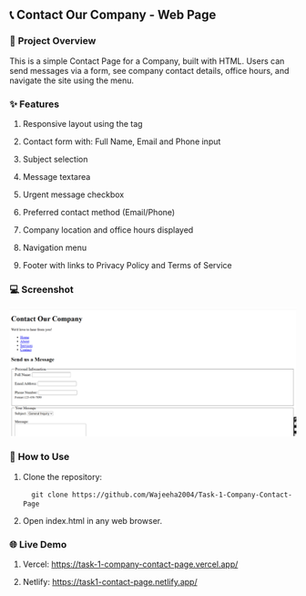 ## 📞 **Contact Our Company - Web Page**


### 📝 **Project Overview**


This is a simple Contact Page for a Company, built with HTML. Users can send messages via a form, see company contact details, office hours, and navigate the site using the menu.

### ✨ **Features**


1. Responsive layout using the <meta viewport> tag

2. Contact form with: Full Name, Email and Phone input

3. Subject selection

4. Message textarea

5. Urgent message checkbox

6. Preferred contact method (Email/Phone)

7. Company location and office hours displayed

8. Navigation menu

9. Footer with links to Privacy Policy and Terms of Service

### 💻 **Screenshot**

![Contact Page Screenshot](Screenshots/Contact_Page_1.png)

### 🚀 **How to Use**

1. Clone the repository:
   
         git clone https://github.com/Wajeeha2004/Task-1-Company-Contact-Page
   
3. Open index.html in any web browser.

### 🌐 **Live Demo**

1. Vercel:  https://task-1-company-contact-page.vercel.app/

2. Netlify:  https://task1-contact-page.netlify.app/



